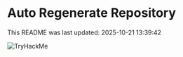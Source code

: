 # Auto Regenerate Repository

This README was last updated: 2025-10-21 13:39:42

 ![TryHackMe](https://tryhackme.com/badge/533634)